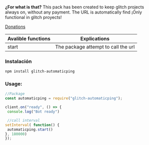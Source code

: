 
__¿For what is that?__
This pack has been created to keep glitch projects always on, without any payment.
The URL is automatically find ¡Only functional in glitch proyects!

[Donations](https://paypal.me/pools/c/8q2SDz4bNr)

| Avalible functions | Explications |
| ------ | ------ |
| start | The package attempt to call the url |


### Instalación
```sh
npm install glitch-automaticping
```

### Usage:
```js
//Package
const automaticping = require("glitch-automaticping");

client.on("ready", () => {
 console.log("Bot ready")

 //call interval
setInterval( function() {
 automaticping.start()
}, 180000)
});


```